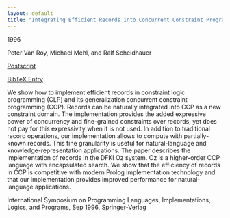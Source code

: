 ```yaml
---
layout: default
title: "Integrating Efficient Records into Concurrent Constraint Programming"
---
```



1996


Peter Van Roy, Michael Mehl, and Ralf Scheidhauer



[Postscript](http://www.ps.uni-sb.de/PapersOz/ProgrammingSysLab/plilp96.ps.gz)

[BibTeX Entry](http://www.ps.uni-sb.de/PapersOz/abstracts/plilp96.bib)



We show how to implement efficient records in constraint logic
programming (CLP) and its generalization concurrent constraint
programming (CCP).  Records can be naturally integrated into CCP as a
new constraint domain.  The implementation provides the added
expressive power of concurrency and fine-grained constraints over
records, yet does not pay for this expressivity when it is not used.
In addition to traditional record operations, our implementation
allows to compute with partially-known records.  This fine granularity
is useful for natural-language and knowledge-representation
applications.  The paper describes the implementation of records in
the DFKI Oz system.  Oz is a higher-order CCP language with
encapsulated search.  We show that the efficiency of records in CCP is
competitive with modern Prolog implementation technology and that our
implementation provides improved performance for natural-language
applications.




International Symposium on Programming Languages, Implementations, Logics, and
  Programs, Sep 1996, Springer-Verlag




